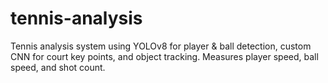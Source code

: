 # tennis-analysis
Tennis analysis system using YOLOv8 for player &amp; ball detection, custom CNN for court key points, and object tracking. Measures player speed, ball speed, and shot count.
